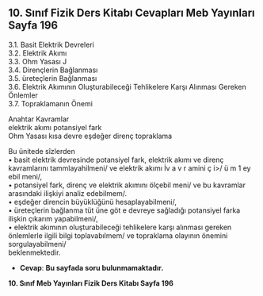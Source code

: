 ## 10. Sınıf Fizik Ders Kitabı Cevapları Meb Yayınları Sayfa 196

3.1. Basit Elektrik Devreleri  
 3.2. Elektrik Akımı  
 3.3. Ohm Yasası J  
 3.4. Dirençlerin Bağlanması  
 3.5. üreteçlerin Bağlanması  
 3.6. Elektrik Akımının Oluşturabileceği Tehlikelere Karşı Alınması Gereken Önlemler  
 3.7. Topraklamanın Önemi

Anahtar Kavramlar  
 elektrik akımı potansiyel fark  
 Ohm Yasası kısa devre eşdeğer direnç topraklama

Bu ünitede sîzlerden  
 • basit elektrik devresinde potansiyel fark, elektrik akımı ve direnç kavramlarını tammlayahilmeni/ ve elektrik akımı İv a v r amini ç i>/ ü m 1 ey ebil meni/,  
 • potansiyel fark, direnç ve elektrik akımını ölçebil meni/ ve bu kavramlar arasındaki ilişkiyi analiz edebilmem/.  
 • eşdeğer direncin büyüklüğünü hesaplayabilmeni/,  
 • üreteçlerin bağlanma tüt üne göt e devreye sağladığı potansiyel farka ilişkin çıkarım yapabilmeni/,  
 • elektrik akımının oluşturabileceği tehlikelere karşı alınması gereken önlemlerle ilgili bilgi toplavabılmem/ ve topraklama olayının önemini sorgulayabilmeni/  
 beklenmektedir.

* **Cevap**: **Bu sayfada soru bulunmamaktadır.**

**10. Sınıf Meb Yayınları Fizik Ders Kitabı Sayfa 196**